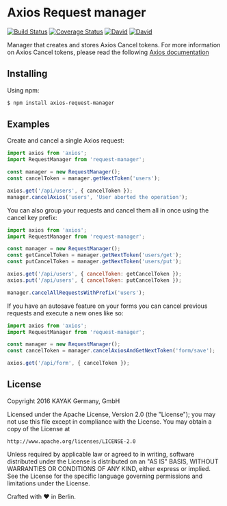 Axios Request manager
=========================================================

[![Build Status](https://travis-ci.org/kayak/axios-request-manager.png?branch=master)](https://travis-ci.org/kayak/axios-request-manager)
[![Coverage Status](https://coveralls.io/repos/github/kayak/axios-request-manager/badge.svg?branch=master)](https://coveralls.io/github/kayak/axios-request-manager?branch=master)
[![David](https://img.shields.io/david/kayak/axios-request-manager.svg)](https://david-dm.org/kayak/axios-request-manager)
[![David](https://img.shields.io/david/dev/kayak/axios-request-manager.svg)](https://david-dm.org/kayak/axios-request-manager)


Manager that creates and stores Axios Cancel tokens. For more information on Axios Cancel tokens, please read the following [Axios documentation](https://github.com/axios/axios#cancellation)

## Installing

Using npm:

```bash
$ npm install axios-request-manager
```

## Examples

Create and cancel a single Axios request:

```js
import axios from 'axios';
import RequestManager from 'request-manager';

const manager = new RequestManager();
const cancelToken = manager.getNextToken('users');

axios.get('/api/users', { cancelToken });
manager.cancelAxios('users', 'User aborted the operation');
```

You can also group your requests and cancel them all in once using the cancel key prefix:

```js
import axios from 'axios';
import RequestManager from 'request-manager';

const manager = new RequestManager();
const getCancelToken = manager.getNextToken('users/get');
const putCancelToken = manager.getNextToken('users/put');

axios.get('/api/users', { cancelToken: getCancelToken });
axios.put('/api/users', { cancelToken: putCancelToken });

manager.cancelAllRequestsWithPrefix('users');
```

If you have an autosave feature on your forms you can cancel previous requests and execute a new ones like so:

```js
import axios from 'axios';
import RequestManager from 'request-manager';

const manager = new RequestManager();
const cancelToken = manager.cancelAxiosAndGetNextToken('form/save');

axios.get('/api/form', { cancelToken });
```

## License

Copyright 2016 KAYAK Germany, GmbH

Licensed under the Apache License, Version 2.0 (the "License");
you may not use this file except in compliance with the License.
You may obtain a copy of the License at

    http://www.apache.org/licenses/LICENSE-2.0

Unless required by applicable law or agreed to in writing, software
distributed under the License is distributed on an "AS IS" BASIS,
WITHOUT WARRANTIES OR CONDITIONS OF ANY KIND, either express or implied.
See the License for the specific language governing permissions and
limitations under the License.

Crafted with ♥ in Berlin.